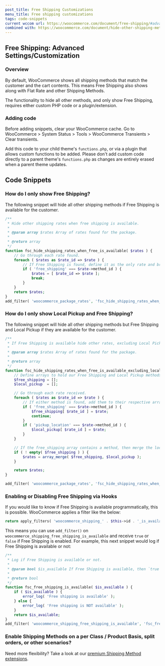 ```yaml
---
post_title: Free Shipping Customizations
menu_title: Free shipping customizations
tags: code-snippets
current wccom url: https://woocommerce.com/document/free-shipping/#advanced-settings-customization
combined with: https://woocommerce.com/document/hide-other-shipping-methods-when-free-shipping-is-available/#use-a-plugin
---
```


## Free Shipping: Advanced Settings/Customization

### Overview

By default, WooCommerce shows all shipping methods that match the customer and the cart contents. This means Free Shipping also shows along with Flat Rate and other Shipping Methods. 

The functionality to hide all other methods, and only show Free Shipping, requires either custom PHP code or a plugin/extension.

### Adding code

Before adding snippets, clear your WooCommerce cache. Go to WooCommerce > System Status > Tools > WooCommerce Transients > Clear transients.

Add this code to your child theme's `functions.php`, or via a plugin that allows custom functions to be added. Please don't add custom code directly to a parent theme's `functions.php` as changes are entirely erased when a parent theme updates.

## Code Snippets

### How do I only show Free Shipping?

The following snippet will hide all other shipping methods if Free Shipping is available for the customer.

```php
/**
 * Hide other shipping rates when free shipping is available.
 *
 * @param array $rates Array of rates found for the package.
 *
 * @return array
 */
function fsc_hide_shipping_rates_when_free_is_available( $rates ) {
	// Go through each rate found.
	foreach ( $rates as $rate_id => $rate ) {
		// If Free Shipping is found, define it as the only rate and break out of the foreach.
		if ( 'free_shipping' === $rate->method_id ) {
			$rates = [ $rate_id => $rate ];
			break;
		}
	}
	return $rates;
}
add_filter( 'woocommerce_package_rates', 'fsc_hide_shipping_rates_when_free_is_available', 10, 1 );
```

### How do I only show Local Pickup and Free Shipping?

The following snippet will hide all other shipping methods but Free Shipping and Local Pickup if they are available for the customer.

```php
/**
 * If Free Shipping is available hide other rates, excluding Local Pickup.
 *
 * @param array $rates Array of rates found for the package.
 *
 * @return array
 */
function fsc_hide_shipping_rates_when_free_is_available_excluding_local( $rates ) {
	// Define arrays to hold our Free Shipping and Local Pickup methods, if found.
	$free_shipping = [];
	$local_pickup  = [];

	// Go through each rate received.
	foreach ( $rates as $rate_id => $rate ) {
		// If either method is found, add them to their respective array.
		if ( 'free_shipping' === $rate->method_id ) {
			$free_shipping[ $rate_id ] = $rate;
			continue;
		}
		if ( 'pickup_location' === $rate->method_id ) {
			$local_pickup[ $rate_id ] = $rate;
		}
	}

	// If the free_shipping array contains a method, then merge the local_pickup into it, and overwrite the rates array.
	if ( ! empty( $free_shipping ) ) {
		$rates = array_merge( $free_shipping, $local_pickup );
	}

	return $rates;
}

add_filter( 'woocommerce_package_rates', 'fsc_hide_shipping_rates_when_free_is_available_excluding_local', 10, 1 );
```

### Enabling or Disabling Free Shipping via Hooks

If you would like to know if Free Shipping is available programmatically, this is possible. WooCommerce applies a filter like the below:

```php
return apply_filters( 'woocommerce_shipping_' . $this->id . '_is_available', $is_available );
```

This means you can use `add_filter()` on `woocommerce_shipping_free_shipping_is_available` and receive `true` or `false` if Free Shipping is enabled. For example, this next snippet would log if Free Shipping is available or not:

```php
/**
 * Log if Free Shipping is available or not.
 *
 * @param bool $is_available If Free Shipping is available, then `true`, `false` if not.
 *
 * @return bool
 */
function fsc_free_shipping_is_available( $is_available ) {
	if ( $is_available ) {
		error_log( 'Free shipping is available' );
	} else {
		error_log( 'Free shipping is NOT available' );
	}
	return $is_available;
}
add_filter( 'woocommerce_shipping_free_shipping_is_available', 'fsc_free_shipping_is_available', 10, 1 );
```

### Enable Shipping Methods on a per Class / Product Basis, split orders, or other scenarios?

Need more flexibility? Take a look at our [premium Shipping Method extensions](https://woocommerce.com/product-category/woocommerce-extensions/shipping-methods/).
